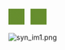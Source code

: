 ![](/training/ims_syn/ivy2/256_11_1/syn_im1.png)   
![](/training/ims_syn/ivy2/256_11_1/syn_im1.png)


<img src="/enijkamp/elm_train/blob/master/training/ims_syn/ivy2/256_11_1/syn_im1.png?raw=true" alt="syn_im1.png" width="200" height="400">
